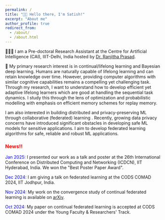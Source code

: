 ```yaml
---
permalink: /
title: "👋🏼 Hello there, I'm Satish!"
excerpt: "About me"
author_profile: true
redirect_from: 
  - /about/
  - /about.html
---
```




<!-- [comment] #![Illustration of combining vision and language modalities](/images/image_to_text_vis.png){: .align-right width="300px"} -->
👨🏻‍💻 I am a Pre-doctoral Research Assistant at the Centre for Artificial Intelligence (CAI), IIIT-Delhi, India hosted by <a href="https://sites.google.com/site/ranjithap/home" target="_blank"> Dr. Ranjitha Prasad</a>.

🔬 My primary research interest is in continual/lifelong learning and Bayesian deep learning. Humans are naturally capable of lifelong learning and can retain knowledge over time. However, providing computer algorithms with similar cognitive capabilities remains a compelling yet challenging task. Through my research, I want to understand how to develop efficient yet adaptive lifelong learners which are good at handling the sequential task dynamics. I study this through the lens of optimization and probabilistic modelling with emphasis on efficient memory schemes for replay memory.

I am also interested in building distributed and privacy-preserving ML through collaborative (federated) learning . Recently, growing data privacy concerns have introduced significant obstacles in developing safe ML models for sensitive applications. I aim to develop federated learning algorithms for safe, reliable and robust ML applications.

### <span style="color:red"> News!!</span>
<span style="color:blue"> Jan 2025</span>: I presented our work as a talk and poster at the 26th International Conference on Distributed Computing and Networking (ICDCN), IIT Hyderabad, India. We won the "Best Poster Paper Award".

<span style="color:blue"> Dec 2024</span>: I am giving a talk on federated learning at the CODS COMAD 2024, IIT Jodhpur, India.

<span style="color:blue"> Nov 2024</span>: My work on the convergence study of continual federated learning is available on <a href="https://arxiv.org/abs/2411.07959v1" target="_blank">arXiv</a>.


<span style="color:blue"> Oct 2024</span>: My paper on continual federated learning is accepted at CODS COMAD 2024 under the Young Faculty & Researchers' Track. 

<!-- 📚 I have completed my master's in Data Science and undergraduation in Mathematics and Computing. I have hands-on experience in building deep learning models and a deep understanding of various mathematical topics required for theoretical deep learning such as Calculus (Single and Multivariable), Linear Algebra, Probability Theory and Optimization Algorithms.


📽️ I am also interested in developing machine learning models for production environments, a skill I honed during my career as a Data Scientist.

🏆 I love cycling 🚴 and playing Badminton 🏸 -->



<!-- # Selected Experience



## 📜 Research Experience
Currently, I am working as a pre-doctoral Research Assistant at IIIT-Delhi with Prof. Ranjitha Prasad. My research focus is on building efficient lifelong/continual learners and privacy-preserving ML for applications in healtcare, autonomous vehicles and surveillence. My recent work on Continual Federated Learning has been accepted at the conference CODS COMAD 2024 and a longer version is available on [arXiv](https://arxiv.org/abs/2411.07959v1). -->


<!-- ## 💼 Professional Experience
I worked as a **Data Scientist** for around 3 years at Dr. Reddy's Laboratories, India at their R&D Centre. My primary role involved developing AI applications using supervised machine learning and Natural Language Processing (NLP) models. Additionally, I led a small, dynamic team of data scientists as the project lead and facilitated the production deployment of our solutions. -->